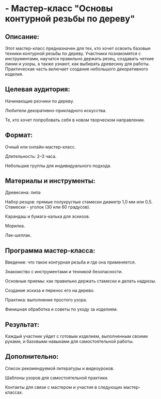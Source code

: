 # - Мастер-класс "Основы контурной резьбы по дереву"
## Описание:
Этот мастер-класс предназначен для тех, кто хочет освоить базовые техники контурной резьбы по дереву. Участники познакомятся с инструментами, научатся правильно держать резец, создавать четкие линии и узоры, а также узнают, как выбирать древесину для работы. Практическая часть включает создание небольшого декоративного изделия.
## Целевая аудитория:

Начинающие резчики по дереву.

Любители декоративно-прикладного искусства.

Те, кто хочет попробовать себя в новом творческом направлении.
## Формат:
Очный или онлайн-мастер-класс.

Длительность: 2–3 часа.

Небольшие группы для индивидуального подхода.
## Материалы и инструменты:

Древесина: липа

Набор резцов: прямые полукруглые стамески диаметр 1,0 мм или 0,5. Стамески - уголок (30 или 60 градусов).

Карандаш и бумага-калька для эскизов.

Морилка.

Лак-шеллак. 

## Программа мастер-класса:

Введение: что такое контурная резьба и где она применяется.

Знакомство с инструментами и техникой безопасности.

Основные приемы: как правильно держать стамески и делать надрезы.

Создание эскиза и перенос его на дерево.

Практика: выполнение простого узора.

Финишная обработка и советы по уходу за изделием.

## Результат:
Каждый участник уйдет с готовым изделием, выполненным своими руками, и базовыми навыками для самостоятельной работы.

## Дополнительно:

Список рекомендуемой литературы и видеоуроков.

Шаблоны узоров для самостоятельной практики.

Контакты для связи с мастером и участия в следующих мастер-классах.


